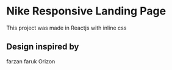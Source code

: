 # Nike Responsive Landing Page

This project was made in Reactjs with inline css

## Design inspired by
farzan faruk Orizon
